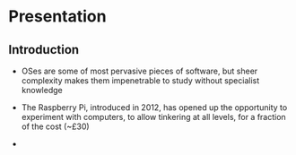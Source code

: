 # Presentation
## Introduction
- OSes are some of most pervasive pieces of software, but sheer complexity makes
  them impenetrable to study without specialist knowledge

- The Raspberry Pi, introduced in 2012, has opened up the opportunity to
  experiment with computers, to allow tinkering at all levels, for a fraction of
  the cost (~£30)

- 
